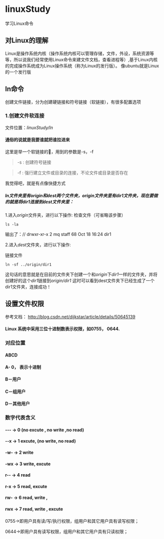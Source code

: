 # linuxStudy
学习Linux命令

## 对Linux的理解
  Linux是操作系统内核（操作系统内核可以管理存储，文件，外设，系统资源等等，所以说我们经常使用Linux命令来建文件文档，查看进程等）,基于Linux内核的完成操作系统成为Linux操作系统（称为Linux的发行版）。
  像ubuntu就是Linux的一个发行版


## ln命令
创建文件链接，分为创建硬链接和符号链接（软链接），有很多配置选项


### 1.创建文件软连接
文件位置：*linuxStudy/ln*
#### 通俗的说就是我要谁就把谁拉进来

这里是举一个软链接的🌰，用到的参数是-s，-f
> -s : 创建符号链接

> -f : 强行建立文件或目录的连接，不论文件或目录是否存在
       
我觉得吧，就是有点像快捷方式

##### *ln*文件夹里有*origin*和*dest*两个文件夹，*origin*文件夹里有*dir1*文件夹，现在要做的就是将*dir1*连接到*dest*文件夹里：
1.进入*origin*文件夹，进行以下操作:
 检查文件（可省略该步骤）

```angular2html
ls -la
```
输出了：// drwxr-xr-x  2 mq  staff   68 Oct 18 16:24 dir1

2.进入*dest*文件夹，进行以下操作:

链接文件
```angular2html
ln -sf ../origin/dir1
```
这句话的意思就是在目前的文件夹下创建一个和*origin*下*dir1*一样的文件夹，并将创建好的这个*dir1*链接到*origin/dir1*
这时可以看到dest文件夹下已经生成了一个dir1文件夹，连接成功！

## 设置文件权限
参考文档： http://blog.csdn.net/dijkstar/article/details/50645139

#### Linux 系统中采用三位十进制数表示权限，如0755， 0644.
### 对应位置
#### ABCD
#### A- 0， 表示十进制
#### B－用户
#### C－组用户
#### D－其他用户

### 数字代表含义
#### ---  -> 0   (no excute , no write ,no read)
#### --x  -> 1   excute, (no write, no read)
#### -w-  -> 2   write 
#### -wx  -> 3   write, excute
#### r--  -> 4   read
#### r-x  -> 5   read, excute
#### rw-  -> 6   read, write , 
#### rwx  -> 7   read, write , excute
####  
 0755->即用户具有读/写/执行权限，组用户和其它用户具有读写权限；
 
 0644->即用户具有读写权限，组用户和其它用户具有只读权限；
